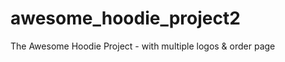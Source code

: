 awesome_hoodie_project2
=======================

The Awesome Hoodie Project - with multiple logos &amp; order page
